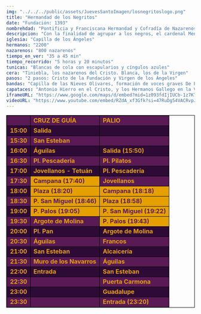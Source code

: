 ```yaml
---
img: "../../../public/assets/JuevesSantoImagen/losnegritoslogo.png"
title: "Hermandad de los Negritos"
date: "Fundación: 1393"
nombrehdad: "Pontificia y Franciscana Hermandad y Cofradía de Nazarenos del Santísimo Cristo de la Fundación y Nuestra Señora de los Ángeles"
descripcion: "Con la finalidad de agrupar a los negros, el cardenal Mena fundó a finales del siglo XIV, alrededor de 1393, una hermandad de gloria en el hospital de los Ángeles. Esta corporación terminaría fusionándose con otra, que sí era de penitencia, también constituida por negros y creada en 1554. Hasta el siglo XIX no podían pertenecer a esta hermandad personas que no fueran de raza negra. En 1604 adquiere el solar de la capilla propia.La junta de gobierno de la Hermandad de los Negritos es presidida por un alcalde, pues el cargo de hermano mayor efectivo es ostentado desde 1786 por los prelados de la Sede Hispalense. Durante el transcurrir de la hermandad por la Catedral se realiza una ofrenda floral ante la tumba de D. Gonzalo de Mena y Roelas, fundador de la misma."
iglesia: "Capilla de los Ángeles"
hermanos: "2200"
nazarenos: "800 nazarenos"
tiempo_en_ver: "35 a 45 min"
tiempo_recorrido: "5 horas y 20 minutos"
tunicas: "Blancas de cola con escapularios y cíngulos azules"
cera: "Tiniebla, los nazarenos del Cristo. Blanca, los de la Virgen"
pasos: "2 pasos: Cristo de la Fundación y Virgen de los Ángeles"
bandas: "Capilla de las Nieves Olivares, formación de voces graves De Profundis y la capilla musical Ars Sacra, en el Cristo; y las Nieves de Olivares, en el palio"
capataces: "Antonio Hierro en el Cristo, y los Hermanos Gallego en la Virgen"
iframeURL: "https://www.google.com/maps/d/embed?mid=1z093fdIjIUCb-1z7K7TsJ1JJFUnjtHGa&ehbc=2E312F"
videoURL: "https://www.youtube.com/embed/RZdA_xf3Gfk?si=47RuDg54VACRvpJR"
---
```


<table class="recorrido" style="width: 100%; border-collapse: collapse; text-align: left; border: 1px solid black;">
  <tbody>
    <tr style="background-color: #5a1a55; color: #e5a000; font-weight: bold;">
      <td style="border: 1px solid black; text-align: center;"></td>
      <td style="border: 1px solid black;">CRUZ DE GUÍA</td>
      <td style="border: 1px solid black;">PALIO</td>
    </tr>
    <tr style="background-color: #2e0b37; color: #e5a000; font-weight: bold;">
      <td style="border: 1px solid black; text-align: center;">15:00</td>
      <td style="border: 1px solid black;">Salida</td>
      <td style="border: 1px solid black;"></td>
    </tr>
    <tr style="background-color: #5a1a55; color: #e5a000; font-weight: bold;">
      <td style="border: 1px solid black; text-align: center;">15:30</td>
      <td style="border: 1px solid black;">San Esteban</td>
      <td style="border: 1px solid black;"></td>
    </tr>
    <tr style="background-color: #2e0b37; color: #e5a000; font-weight: bold;">
      <td style="border: 1px solid black; text-align: center;">16:00</td>
      <td style="border: 1px solid black;">Águilas</td>
      <td style="border: 1px solid black;">Salida (15:50)</td>
    </tr>
    <tr style="background-color: #5a1a55; color: #e5a000; font-weight: bold;">
      <td style="border: 1px solid black; text-align: center;">16:30</td>
      <td style="border: 1px solid black;">Pl. Pescadería</td>
      <td style="border: 1px solid black;">Pl. Pilatos</td>
    </tr>
    <tr style="background-color: #2e0b37; color: #e5a000; font-weight: bold;">
      <td style="border: 1px solid black; text-align: center;">17:00</td>
      <td style="border: 1px solid black;">Jovellanos - Tetuán</td>
      <td style="border: 1px solid black;">Pl. Pescadería</td>
    </tr>
    <tr style="background-color: #5a1a55; color: #e5a000; font-weight: bold;">
      <td style="border: 1px solid black; text-align: center;">17:30</td>
      <td style="border: 1px solid black; background-color: #e5a000; color: #5a1a55;">Campana (17:40)</td>
      <td style="border: 1px solid black;">Jovellanos</td>
    </tr>
    <tr style="background-color: #2e0b37; color: #e5a000; font-weight: bold;">
      <td style="border: 1px solid black; text-align: center;">18:00</td>
      <td style="border: 1px solid black; background-color: #e5a000; color: #5a1a55;">Plaza (18:20)</td>
      <td style="border: 1px solid black; background-color: #e5a000; color: #5a1a55;">Campana (18:18)</td>
    </tr>
    <tr style="background-color: #5a1a55; color: #e5a000; font-weight: bold;">
      <td style="border: 1px solid black; text-align: center;">18:30</td>
      <td style="border: 1px solid black; background-color: #e5a000; color: #5a1a55;">P. San Miguel (18:46)</td>
      <td style="border: 1px solid black; background-color: #e5a000; color: #5a1a55;">Plaza (18:58)</td>
    </tr>
    <tr style="background-color: #2e0b37; color: #e5a000; font-weight: bold;">
      <td style="border: 1px solid black; text-align: center;">19:00</td>
      <td style="border: 1px solid black; background-color: #e5a000; color: #5a1a55;">P. Palos (19:05)</td>
      <td style="border: 1px solid black; background-color: #e5a000; color: #5a1a55;">P. San Miguel (19:22)</td>
    </tr>
    <tr style="background-color: #5a1a55; color: #e5a000; font-weight: bold;">
      <td style="border: 1px solid black; text-align: center;">19:30</td>
      <td style="border: 1px solid black;">Argote de Molina</td>
      <td style="border: 1px solid black; background-color: #e5a000; color: #5a1a55;">P. Palos (19:43)</td>
    </tr>
    <tr style="background-color: #2e0b37; color: #e5a000; font-weight: bold;">
      <td style="border: 1px solid black; text-align: center;">20:00</td>
      <td style="border: 1px solid black;">Pl. Pan</td>
      <td style="border: 1px solid black;">Argote de Molina</td>
    </tr>
    <tr style="background-color: #5a1a55; color: #e5a000; font-weight: bold;">
      <td style="border: 1px solid black; text-align: center;">20:30</td>
      <td style="border: 1px solid black;">Águilas</td>
      <td style="border: 1px solid black;">Francos</td>
    </tr>
    <tr style="background-color: #2e0b37; color: #e5a000; font-weight: bold;">
      <td style="border: 1px solid black; text-align: center;">21:00</td>
      <td style="border: 1px solid black;">San Esteban</td>
      <td style="border: 1px solid black;">Alcaicería</td>
    </tr>
    <tr style="background-color: #5a1a55; color: #e5a000; font-weight: bold;">
      <td style="border: 1px solid black; text-align: center;">21:30</td>
      <td style="border: 1px solid black;">Muro de los Navarros</td>
      <td style="border: 1px solid black;">Águilas</td>
    </tr>
    <tr style="background-color: #2e0b37; color: #e5a000; font-weight: bold;">
      <td style="border: 1px solid black; text-align: center;">22:00</td>
      <td style="border: 1px solid black;">Entrada</td>
      <td style="border: 1px solid black;">San Esteban</td>
    </tr>
    <tr style="background-color: #5a1a55; color: #e5a000; font-weight: bold;">
      <td style="border: 1px solid black; text-align: center;">22:30</td>
      <td style="border: 1px solid black;"></td>
      <td style="border: 1px solid black;">Puerta Carmona</td>
    </tr>
    <tr style="background-color: #2e0b37; color: #e5a000; font-weight: bold;">
      <td style="border: 1px solid black; text-align: center;">23:00</td>
      <td style="border: 1px solid black;"></td>
      <td style="border: 1px solid black;">Guadalupe</td>
    </tr>
    <tr style="background-color: #5a1a55; color: #e5a000; font-weight: bold;">
      <td style="border: 1px solid black; text-align: center;">23:30</td>
      <td style="border: 1px solid black;"></td>
      <td style="border: 1px solid black;">Entrada (23:20)</td>
    </tr>
  </tbody>
</table>